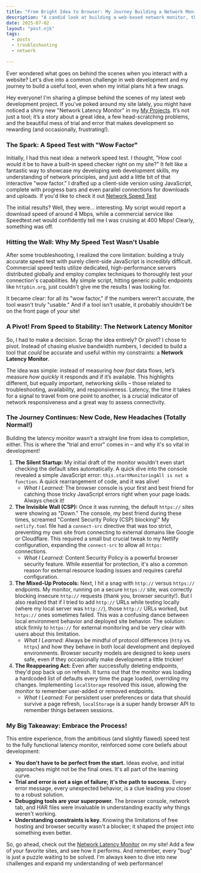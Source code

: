 ```yaml
---
title: "From Bright Idea to Browser: My Journey Building a Network Monitor (and What I Learned When Things Went Sideways)"
description: "A candid look at building a web-based network monitor, the challenges I faced, and the invaluable lessons learned through trial and error."
date: 2025-07-02
layout: "post.njk"
tags:
  - posts
  - troubleshooting
  - network
  
---
```


Ever wondered what goes on behind the scenes when you interact with a website? Let's dive into a common challenge in web development and my journey to build a useful tool, even when my initial plans hit a few snags.

Hey everyone! I'm sharing a glimpse behind the scenes of my latest web development project. If you've poked around my site lately, you might have noticed a shiny new "Network Latency Monitor" in my [My Projects](https://beaubremer.com/#my_projects). It’s not just a tool; it’s a story about a great idea, a few head-scratching problems, and the beautiful mess of trial and error that makes development so rewarding (and occasionally, frustrating!).

### The Spark: A Speed Test with "Wow Factor"

Initially, I had this neat idea: a network speed test. I thought, "How cool would it be to have a built-in speed checker right on my site?" It felt like a fantastic way to showcase my developing web development skills, my understanding of network principles, and just add a little bit of that interactive "wow factor." I drafted up a client-side version using JavaScript, complete with progress bars and even parallel connections for downloads and uploads. If you'd like to check it out [Network Speed Test](https://beaubremer.com/speed_test)

The initial results? Well, they were... interesting. My script would report a download speed of around 4 Mbps, while a commercial service like Speedtest.net would confidently tell me I was cruising at 400 Mbps! Clearly, something was off.

### Hitting the Wall: Why My Speed Test Wasn't Usable

After some troubleshooting, I realized the core limitation: building a truly accurate speed test with purely client-side JavaScript is incredibly difficult. Commercial speed tests utilize dedicated, high-performance servers distributed globally and employ complex techniques to thoroughly test your connection's capabilities. My simple script, hitting generic public endpoints like `httpbin.org`, just couldn't give me the results I was looking for.

It became clear: for all its "wow factor," if the numbers weren't accurate, the tool wasn't truly "usable." And if a tool isn't usable, it probably shouldn't be on the front page of your site!

### A Pivot! From Speed to Stability: The Network Latency Monitor

So, I had to make a decision. Scrap the idea entirely? Or pivot? I chose to pivot. Instead of chasing elusive bandwidth numbers, I decided to build a tool that *could* be accurate and useful within my constraints: a **Network Latency Monitor**.

The idea was simple: instead of measuring *how fast* data flows, let’s measure *how quickly* it responds and if it’s available. This highlights different, but equally important, networking skills – those related to troubleshooting, availability, and responsiveness. Latency, the time it takes for a signal to travel from one point to another, is a crucial indicator of network responsiveness and a great way to assess connectivity.

### The Journey Continues: New Code, New Headaches (Totally Normal!)

Building the latency monitor wasn’t a straight line from idea to completion, either. This is where the "trial and error" comes in – and why it's so vital in development!

1.  **The Silent Startup:** My initial draft of the monitor wouldn't even start checking the default sites automatically. A quick dive into the console revealed a simple JavaScript error: `this.startMonitoringAll is not a function`. A quick rearrangement of code, and it was alive!
    * *What I Learned:* The browser console is your first and best friend for catching those tricky JavaScript errors right when your page loads. Always check it!
2.  **The Invisible Wall (CSP):** Once it was running, the default `https://` sites were showing as "Down." The console, my best friend during these times, screamed "Content Security Policy (CSP) blocking!" My `netlify.toml` file had a `connect-src` directive that was too strict, preventing my own site from connecting to external domains like Google or Cloudflare. This required a small but crucial tweak to my Netlify configuration, expanding the `connect-src` to allow all `https:` connections.
    * *What I Learned:* Content Security Policy is a powerful browser security feature. While essential for protection, it's also a common reason for external resource loading issues and requires careful configuration.
3.  **The Mixed-Up Protocols:** Next, I hit a snag with `http://` versus `https://` endpoints. My monitor, running on a secure `https://` site, was correctly blocking insecure `http://` requests (thank you, browser security!). But I also realized that if I tried to add `http://` URLs while testing locally (where my local server was `http://`), those `http://` URLs worked, but `https://` ones sometimes failed. This was a confusing dance between local environment behavior and deployed site behavior. The solution: stick firmly to `https://` for external monitoring and be very clear with users about this limitation.
    * *What I Learned:* Always be mindful of protocol differences (`http` vs. `https`) and how they behave in both local development and deployed environments. Browser security models are designed to keep users safe, even if they occasionally make development a little trickier!
4.  **The Reappearing Act:** Even after successfully deleting endpoints, they'd pop back up on refresh. It turns out that the monitor was loading a hardcoded list of defaults every time the page loaded, overriding my changes. Implementing `localStorage` resolved this issue, allowing the monitor to remember user-added or removed endpoints.
    * *What I Learned:* For persistent user preferences or data that should survive a page refresh, `localStorage` is a super handy browser API to remember things between sessions.

### My Big Takeaway: Embrace the Process!

This entire experience, from the ambitious (and slightly flawed) speed test to the fully functional latency monitor, reinforced some core beliefs about development:

* **You don't have to be perfect from the start.** Ideas evolve, and initial approaches might not be the final ones. It's all part of the learning curve.
* **Trial and error is not a sign of failure; it's the path to success.** Every error message, every unexpected behavior, is a clue leading you closer to a robust solution.
* **Debugging tools are your superpower.** The browser console, network tab, and HAR files were invaluable in understanding exactly *why* things weren't working.
* **Understanding constraints is key.** Knowing the limitations of free hosting and browser security wasn't a blocker; it shaped the project into something even better.

So, go ahead, check out the [Network Latency Monitor](https://beaubremer.com/network_latency_monitor) on my site! Add a few of your favorite sites, and see how it performs. And remember, every "bug" is just a puzzle waiting to be solved. I'm always keen to dive into new challenges and expand my understanding of web performance!


